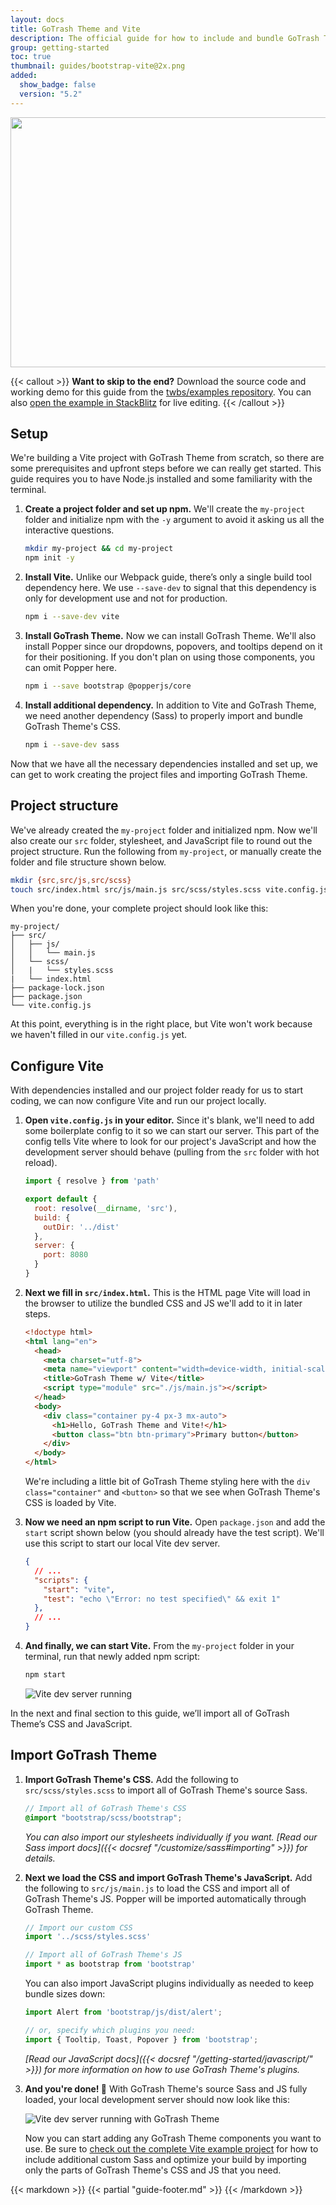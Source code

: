 ```yaml
---
layout: docs
title: GoTrash Theme and Vite
description: The official guide for how to include and bundle GoTrash Theme's CSS and JavaScript in your project using Vite.
group: getting-started
toc: true
thumbnail: guides/bootstrap-vite@2x.png
added:
  show_badge: false
  version: "5.2"
---
```


<img class="d-block mx-auto mb-4 img-fluid rounded-3" srcset="/docs/{{< param docs_version >}}/assets/img/guides/bootstrap-vite.png, /docs/{{< param docs_version >}}/assets/img/guides/bootstrap-vite@2x.png 2x" src="/docs/{{< param docs_version >}}/assets/img/guides/bootstrap-vite.png" width="800" height="400" alt="">

{{< callout >}}
**Want to skip to the end?** Download the source code and working demo for this guide from the [twbs/examples repository](https://github.com/twbs/examples/tree/main/vite). You can also [open the example in StackBlitz](https://stackblitz.com/github/twbs/examples/tree/main/vite?file=index.html) for live editing.
{{< /callout >}}

## Setup

We're building a Vite project with GoTrash Theme from scratch, so there are some prerequisites and upfront steps before we can really get started. This guide requires you to have Node.js installed and some familiarity with the terminal.

1. **Create a project folder and set up npm.** We'll create the `my-project` folder and initialize npm with the `-y` argument to avoid it asking us all the interactive questions.

   ```sh
   mkdir my-project && cd my-project
   npm init -y
   ```

2. **Install Vite.** Unlike our Webpack guide, there’s only a single build tool dependency here. We use `--save-dev` to signal that this dependency is only for development use and not for production.

   ```sh
   npm i --save-dev vite
   ```

3. **Install GoTrash Theme.** Now we can install GoTrash Theme. We'll also install Popper since our dropdowns, popovers, and tooltips depend on it for their positioning. If you don't plan on using those components, you can omit Popper here.

   ```sh
   npm i --save bootstrap @popperjs/core
   ```

4. **Install additional dependency.** In addition to Vite and GoTrash Theme, we need another dependency (Sass) to properly import and bundle GoTrash Theme's CSS.

   ```sh
   npm i --save-dev sass
   ```

Now that we have all the necessary dependencies installed and set up, we can get to work creating the project files and importing GoTrash Theme.

## Project structure

We've already created the `my-project` folder and initialized npm. Now we'll also create our `src` folder, stylesheet, and JavaScript file to round out the project structure. Run the following from `my-project`, or manually create the folder and file structure shown below.

```sh
mkdir {src,src/js,src/scss}
touch src/index.html src/js/main.js src/scss/styles.scss vite.config.js
```

When you're done, your complete project should look like this:

```text
my-project/
├── src/
│   ├── js/
│   │   └── main.js
│   └── scss/
│   |   └── styles.scss
|   └── index.html
├── package-lock.json
├── package.json
└── vite.config.js
```

At this point, everything is in the right place, but Vite won't work because we haven't filled in our `vite.config.js` yet.

## Configure Vite

With dependencies installed and our project folder ready for us to start coding, we can now configure Vite and run our project locally.

1. **Open `vite.config.js` in your editor.** Since it's blank, we'll need to add some boilerplate config to it so we can start our server. This part of the config tells Vite where to look for our project's JavaScript and how the development server should behave (pulling from the `src` folder with hot reload).

   <!-- eslint-skip -->
   ```js
   import { resolve } from 'path'

   export default {
     root: resolve(__dirname, 'src'),
     build: {
       outDir: '../dist'
     },
     server: {
       port: 8080
     }
   }
   ```

2. **Next we fill in `src/index.html`.** This is the HTML page Vite will load in the browser to utilize the bundled CSS and JS we'll add to it in later steps.

   ```html
   <!doctype html>
   <html lang="en">
     <head>
       <meta charset="utf-8">
       <meta name="viewport" content="width=device-width, initial-scale=1">
       <title>GoTrash Theme w/ Vite</title>
       <script type="module" src="./js/main.js"></script>
     </head>
     <body>
       <div class="container py-4 px-3 mx-auto">
         <h1>Hello, GoTrash Theme and Vite!</h1>
         <button class="btn btn-primary">Primary button</button>
       </div>
     </body>
   </html>
   ```

   We're including a little bit of GoTrash Theme styling here with the `div class="container"` and `<button>` so that we see when GoTrash Theme's CSS is loaded by Vite.

3. **Now we need an npm script to run Vite.** Open `package.json` and add the `start` script shown below (you should already have the test script). We'll use this script to start our local Vite dev server.

   ```json
   {
     // ...
     "scripts": {
       "start": "vite",
       "test": "echo \"Error: no test specified\" && exit 1"
     },
     // ...
   }
   ```

4. **And finally, we can start Vite.** From the `my-project` folder in your terminal, run that newly added npm script:

   ```sh
   npm start
   ```

   ![Vite dev server running](/assets/img/guides/vite-dev-server.png)

In the next and final section to this guide, we’ll import all of GoTrash Theme’s CSS and JavaScript.

## Import GoTrash Theme

1. **Import GoTrash Theme's CSS.** Add the following to `src/scss/styles.scss` to import all of GoTrash Theme's source Sass.

   ```scss
   // Import all of GoTrash Theme's CSS
   @import "bootstrap/scss/bootstrap";
   ```

   *You can also import our stylesheets individually if you want. [Read our Sass import docs]({{< docsref "/customize/sass#importing" >}}) for details.*

2. **Next we load the CSS and import GoTrash Theme's JavaScript.** Add the following to `src/js/main.js` to load the CSS and import all of GoTrash Theme's JS. Popper will be imported automatically through GoTrash Theme.

   <!-- eslint-skip -->
   ```js
   // Import our custom CSS
   import '../scss/styles.scss'

   // Import all of GoTrash Theme's JS
   import * as bootstrap from 'bootstrap'
   ```

   You can also import JavaScript plugins individually as needed to keep bundle sizes down:

   <!-- eslint-skip -->
   ```js
   import Alert from 'bootstrap/js/dist/alert';

   // or, specify which plugins you need:
   import { Tooltip, Toast, Popover } from 'bootstrap';
   ```

   *[Read our JavaScript docs]({{< docsref "/getting-started/javascript/" >}}) for more information on how to use GoTrash Theme's plugins.*

3. **And you're done! 🎉** With GoTrash Theme's source Sass and JS fully loaded, your local development server should now look like this:

   ![Vite dev server running with GoTrash Theme](/assets/img/guides/vite-dev-server-bootstrap.png)

   Now you can start adding any GoTrash Theme components you want to use. Be sure to [check out the complete Vite example project](https://github.com/twbs/examples/tree/main/vite) for how to include additional custom Sass and optimize your build by importing only the parts of GoTrash Theme's CSS and JS that you need.

{{< markdown >}}
{{< partial "guide-footer.md" >}}
{{< /markdown >}}
